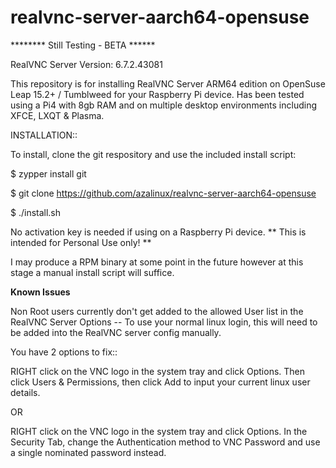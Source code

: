 # realvnc-server-aarch64-opensuse

******** Still Testing - BETA ******

RealVNC Server Version:    6.7.2.43081

This repository is for installing RealVNC Server ARM64 edition on OpenSuse Leap 15.2+ / Tumblweed for your Raspberry Pi device.  Has been tested using a Pi4 with 8gb RAM and on multiple desktop environments including XFCE, LXQT & Plasma.

INSTALLATION::

To install, clone the git respository and use the included install script:

$ zypper install git                           

$ git clone https://github.com/azalinux/realvnc-server-aarch64-opensuse

$ ./install.sh

No activation key is needed if using on a Raspberry Pi device.  ** This is intended for Personal Use only! **



I may produce a RPM binary at some point in the future however at this stage a manual install script will suffice.


**Known Issues**

Non Root users currently don't get added to the allowed User list in the RealVNC Server Options --  To use your normal linux login, this will need to be added into the RealVNC server config manually.

You have 2 options to fix::

RIGHT click on the VNC logo in the system tray and click Options.  Then click Users & Permissions, then click Add to input your current linux user details.

OR

RIGHT click on the VNC logo in the system tray and click Options.  In the Security Tab, change the Authentication method to VNC Password and use a single nominated password instead.


